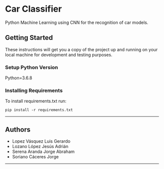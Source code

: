 # Car Classifier

Python Machine Learning using CNN for the recognition of car models.

## Getting Started

These instructions will get you a copy of the project up and running on your local machine for development and testing purposes.

### Setup Python Version

Python=3.6.8

### Installing Requirements

To install requirements.txt run:

```
pip install -r requirements.txt
```
----------------------------------

## Authors

* Lopez Vásquez Luis Gerardo
* Lozano López Jesús Adrián
* Serena Aranda Jorge Abraham
* Soriano Cáceres Jorge

----------------------------------



